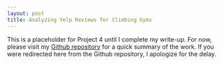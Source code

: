 ```yaml
---
layout: post
title: Analyzing Yelp Reviews for Climbing Gyms
---
```


This is a placeholder for Project 4 until I complete my write-up. For now, please visit my [Github repository](https://github.com/harrisonized/Data_Science_Projects/tree/master/Project%204%20-%20Analyzing%20Yelp%20Reviews%20for%20Climbing%20Gyms) for a quick summary of the work. If you were redirected here from the Github repository, I apologize for the delay.

